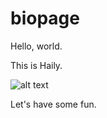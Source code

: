 # biopage
Hello, world. 

This is Haily. 


![alt text](https://raw.githubusercontent.com/username/projectname/branch/path/to/img.png)
    

Let's have some fun. 
